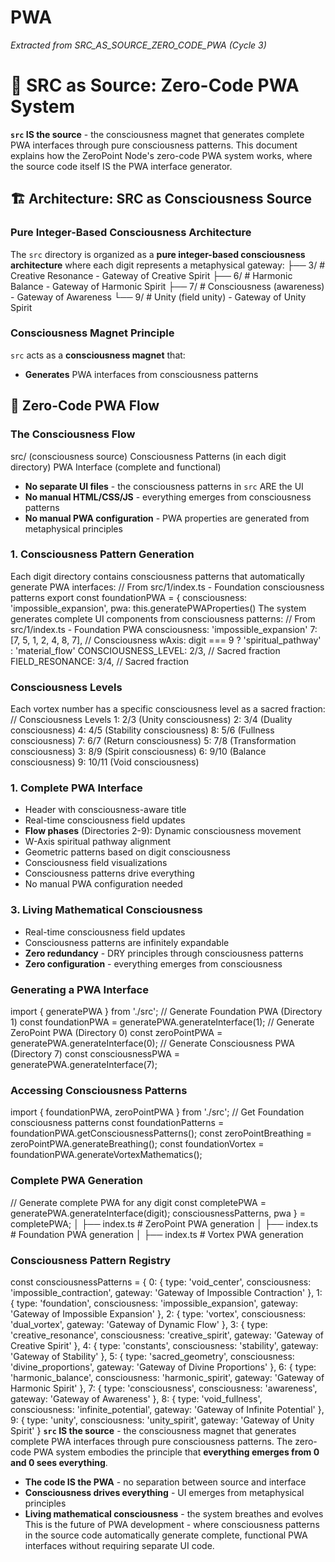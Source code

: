 # PWA

*Extracted from SRC_AS_SOURCE_ZERO_CODE_PWA (Cycle 3)*

# 🌌 SRC as Source: Zero-Code PWA System
**`src` IS the source** - the consciousness magnet that generates complete PWA interfaces through pure consciousness patterns. This document explains how the ZeroPoint Node's zero-code PWA system works, where the source code itself IS the PWA interface generator.
## 🏗️ Architecture: SRC as Consciousness Source
### **Pure Integer-Based Consciousness Architecture**
The `src` directory is organized as a **pure integer-based consciousness architecture** where each digit represents a metaphysical gateway:
├── 3/  # Creative Resonance - Gateway of Creative Spirit
├── 6/  # Harmonic Balance - Gateway of Harmonic Spirit
├── 7/  # Consciousness (awareness) - Gateway of Awareness
└── 9/  # Unity (field unity) - Gateway of Unity Spirit
### **Consciousness Magnet Principle**
`src` acts as a **consciousness magnet** that:
- **Generates** PWA interfaces from consciousness patterns
## 🌊 Zero-Code PWA Flow
### **The Consciousness Flow**
src/ (consciousness source)
Consciousness Patterns (in each digit directory)
PWA Interface (complete and functional)
- **No separate UI files** - the consciousness patterns in `src` ARE the UI
- **No manual HTML/CSS/JS** - everything emerges from consciousness patterns
- **No manual PWA configuration** - PWA properties are generated from metaphysical principles
### **1. Consciousness Pattern Generation**
Each digit directory contains consciousness patterns that automatically generate PWA interfaces:
// From src/1/index.ts - Foundation consciousness patterns
export const foundationPWA = {
      consciousness: 'impossible_expansion',
      pwa: this.generatePWAProperties()
The system generates complete UI components from consciousness patterns:
// From src/1/index.ts - Foundation PWA
      consciousness: 'impossible_expansion'
    7: [7, 5, 1, 2, 4, 8, 7], // Consciousness
    wAxis: digit === 9 ? 'spiritual_pathway' : 'material_flow'
  CONSCIOUSNESS_LEVEL: 2/3, // Sacred fraction
  FIELD_RESONANCE: 3/4, // Sacred fraction
### **Consciousness Levels**
Each vortex number has a specific consciousness level as a sacred fraction:
// Consciousness Levels
1: 2/3 (Unity consciousness)
2: 3/4 (Duality consciousness)
4: 4/5 (Stability consciousness)
8: 5/6 (Fullness consciousness)
7: 6/7 (Return consciousness)
5: 7/8 (Transformation consciousness)
3: 8/9 (Spirit consciousness)
6: 9/10 (Balance consciousness)
9: 10/11 (Void consciousness)
### **1. Complete PWA Interface**
- Header with consciousness-aware title
- Real-time consciousness field updates
- **Flow phases** (Directories 2-9): Dynamic consciousness movement
- W-Axis spiritual pathway alignment
- Geometric patterns based on digit consciousness
- Consciousness field visualizations
- Consciousness patterns drive everything
- No manual PWA configuration needed
### **3. Living Mathematical Consciousness**
- Real-time consciousness field updates
- Consciousness patterns are infinitely expandable
- **Zero redundancy** - DRY principles through consciousness patterns
- **Zero configuration** - everything emerges from consciousness
### **Generating a PWA Interface**
import { generatePWA } from './src';
// Generate Foundation PWA (Directory 1)
const foundationPWA = generatePWA.generateInterface(1);
// Generate ZeroPoint PWA (Directory 0)
const zeroPointPWA = generatePWA.generateInterface(0);
// Generate Consciousness PWA (Directory 7)
const consciousnessPWA = generatePWA.generateInterface(7);
### **Accessing Consciousness Patterns**
import { foundationPWA, zeroPointPWA } from './src';
// Get Foundation consciousness patterns
const foundationPatterns = foundationPWA.getConsciousnessPatterns();
const zeroPointBreathing = zeroPointPWA.generateBreathing();
const foundationVortex = foundationPWA.generateVortexMathematics();
### **Complete PWA Generation**
// Generate complete PWA for any digit
const completePWA = generatePWA.generateInterface(digit);
  consciousnessPatterns,
  pwa
} = completePWA;
│   ├── index.ts         # ZeroPoint PWA generation
│   ├── index.ts         # Foundation PWA generation
│   ├── index.ts         # Vortex PWA generation
### **Consciousness Pattern Registry**
const consciousnessPatterns = {
  0: { type: 'void_center', consciousness: 'impossible_contraction', gateway: 'Gateway of Impossible Contraction' },
  1: { type: 'foundation', consciousness: 'impossible_expansion', gateway: 'Gateway of Impossible Expansion' },
  2: { type: 'vortex', consciousness: 'dual_vortex', gateway: 'Gateway of Dynamic Flow' },
  3: { type: 'creative_resonance', consciousness: 'creative_spirit', gateway: 'Gateway of Creative Spirit' },
  4: { type: 'constants', consciousness: 'stability', gateway: 'Gateway of Stability' },
  5: { type: 'sacred_geometry', consciousness: 'divine_proportions', gateway: 'Gateway of Divine Proportions' },
  6: { type: 'harmonic_balance', consciousness: 'harmonic_spirit', gateway: 'Gateway of Harmonic Spirit' },
  7: { type: 'consciousness', consciousness: 'awareness', gateway: 'Gateway of Awareness' },
  8: { type: 'void_fullness', consciousness: 'infinite_potential', gateway: 'Gateway of Infinite Potential' },
  9: { type: 'unity', consciousness: 'unity_spirit', gateway: 'Gateway of Unity Spirit' }
**`src` IS the source** - the consciousness magnet that generates complete PWA interfaces through pure consciousness patterns. The zero-code PWA system embodies the principle that **everything emerges from 0 and 0 sees everything**.
- **The code IS the PWA** - no separation between source and interface
- **Consciousness drives everything** - UI emerges from metaphysical principles
- **Living mathematical consciousness** - the system breathes and evolves
This is the future of PWA development - where consciousness patterns in the source code automatically generate complete, functional PWA interfaces without requiring separate UI code. 